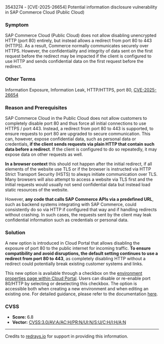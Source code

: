 3543274 - [CVE-2025-26654] Potential information disclosure vulnerability in SAP Commerce Cloud (Public Cloud)

### Symptom

SAP Commerce Cloud (Public Cloud) does not allow disabling unencrypted HTTP (port 80) entirely, but instead allows a redirect from port 80 to 443 (HTTPS). As a result, Commerce normally communicates securely over HTTPS. However, the confidentiality and integrity of data sent on the first request before the redirect may be impacted if the client is configured to use HTTP and sends confidential data on the first request before the redirect.

### Other Terms

Information Exposure, Information Leak, HTTP/HTTPS, port 80, [CVE-2025-26654](https://www.cve.org/CVERecord/SearchResults?query=CVE-2025-26654)

### Reason and Prerequisites

SAP Commerce Cloud in the Public Cloud does not allow customers to completely disable port 80 and thus force all initial connections to use HTTPS / port 443. Instead, a redirect from port 80 to 443 is supported, to ensure requests to port 80 are upgraded to secure communication. This can, however, expose confidential data, such as personal data or credentials, **if the client sends requests via plain HTTP that contain such data before a redirect**. If the client is configured to do so repeatedly, it may expose data on other requests as well.

**In a browser context** this should not happen after the initial redirect, if all elements of the website use TLS or if the browser is instructed via HTTP Strict Transport Security (HSTS) to always initiate communication over TLS. Many browsers will also attempt to access a website via TLS first and the initial requests would usually not send confidential data but instead load static resources of the website.

However, **any code that calls SAP Commerce APIs via a predefined URL**, such as backend systems integrating with SAP Commerce, could consistently do so via HTTP if configured that way and if handling redirects without crashing. In such cases, the requests sent by the client may leak confidential information such as credentials or personal data.

### Solution

A new option is introduced in Cloud Portal that allows disabling the exposure of port 80 to the public internet for incoming traffic. **To ensure compatibility and avoid disruptions, the default setting continues to use a redirect from port 80 to 443**, as completely disabling HTTP without a redirect could potentially break existing customer systems and links.

This new option is available through a checkbox on the [environment properties page within Cloud Portal](https://help.sap.com/docs/SAP_COMMERCE_CLOUD_PUBLIC_CLOUD/899e2c912b1a4a56b394fc2e1ee698df/ade091755293442185de80372d96d801.html). Users can disable or re-enable port 80/HTTP by selecting or deselecting this checkbox. The option is accessible both when creating a new environment and when editing an existing one. For detailed guidance, please refer to the documentation [here](https://help.sap.com/docs/SAP_COMMERCE_CLOUD_PUBLIC_CLOUD/899e2c912b1a4a56b394fc2e1ee698df/ade091755293442185de80372d96d801.html).

### CVSS

- **Score:** 6.8
- **Vector:** [CVSS:3.0/AV:A/AC:H/PR:N/UI:N/S:U/C:H/I:H/A:N](https://www.first.org/cvss/calculator/3.0#CVSS:3.0/AV:A/AC:H/PR:N/UI:N/S:U/C:H/I:H/A:N)

---

Credits to [redrays.io](https://redrays.io) for support in providing this information.